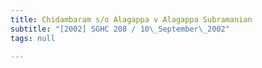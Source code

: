 ```yaml
---
title: Chidambaram s/o Alagappa v Alagappa Subramanian
subtitle: "[2002] SGHC 208 / 10\_September\_2002"
tags: null

---
```


